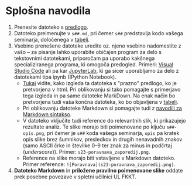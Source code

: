 # Splošna navodila

1. Prenesite datoteko s [predlogo](https://mpavsic.github.io/biokeminfo/_sources/seminar/seminar_2022-2023/seminar-predloga.md).
2. Datoteko preimenujte v `s##.md`, pri čemer `s##` predstavlja kodo vašega seminarja, določenega v [tabeli](seminar.md).
3. Vsebino prenešene datoteke uredite oz. njeno vsebino nadomestite z vašo – za pisanje lahko uporabite običajen program za delo s tekstovnimi datotekami, priporočam pa uporabo kakšnega specializiranega programa, ki omogoča predogled. Primeri: [Visual Studio Code](https://code.visualstudio.com/) ali pa kar [JupyterLab](../priloge/jupyterlab.ipynb), ki ga sicer uporabljamo za delo z datotekami tipa ipynb (IPython Notebook).
   - [Tukaj](seminar-predloga_a.md) vidite, kako izgleda ta datoteka s "prazno" predlogo, ko je pretvorjena v html. Pri oblikovanju si tako pomagajte s primerjavo tega izgleda in pa same datoteke MarkDown. Na enak način bo pretvorjena tudi vaša končna datoteka, ko bo objavljena v [tabeli](seminar.md).
   - Pri oblikovanju datoteke Markdown si pomagajte tudi z [navodili za Markdown sintakso](../../priloge/markdown.md).
   - V datoteko vključite tudi reference do relevantnih slik, ki prikazujejo rezultate analiz. Te slike morajo biti poimenovane po ključu `s##-opis.png`, pri čemer je `s##` koda vašega seminarja, `opis` pa kratek opis slike brez šumnikov, presledkov in drugih nenavadnih znakov (samo ASCII črke in številke 0–9 ter znak za minus in podčrtaj (*underscore*)). Primer: `s23-poravnava_zaporedij.png`.
   - Reference na slike morajo biti vstavljene v Markdown datoteko. Primer reference: `![Poravnava](s23-poravnava_zaporedij.png)`.
4. **Datoteko Markdown** in **priložene pravilno poimenovane slike** oddate prek posebne povezave v spletni učilnici UL FKKT.